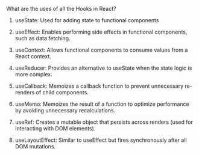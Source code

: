 What are the uses of all the Hooks in React?

1. useState: Used for adding state to functional components

2. useEffect: Enables performing side effects in functional components, such as data fetching.

3. useContext: Allows functional components to consume values from a React context.


4. useReducer: Provides an alternative to useState when the state logic is more complex.

5. useCallback: Memoizes a callback function to prevent unnecessary re-renders of child components.
 
6. useMemo: Memoizes the result of a function to optimize performance by avoiding unnecessary recalculations. 
 
7. useRef: Creates a mutable object that persists across renders (used for interacting with DOM
elements). 

8. useLayoutEffect: Similar to useEffect but fires synchronously after all DOM mutations. 